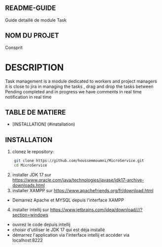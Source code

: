 ## README-GUIDE
Guide detaillé de module Task 


## NOM DU PROJET
Consprit

# DESCRIPTION
Task management is a module dedicated to workers and project managers 
it is close to jira in managing the tasks , drag and drop the tasks between Pending completed and in progress
we have comments in real time 
notification in real time

## TABLE DE MATIERE
- [INSTALLATION] (#installation)

## INSTALLATION
1. clonez le repository:
```bash
    git clone https://github.com/houssemmoumni/MicroService.git
    cd MicroService
```
2. installer JDK 17 sur https://www.oracle.com/java/technologies/javase/jdk17-archive-downloads.html
3. installer XAMPP sur https://www.apachefriends.org/fr/download.html
* Demarrez Apache et MYSQL depuis l'interface XAMPP
4. installer intellij sur https://www.jetbrains.com/idea/download///?section=windows
* ouvrez le code depuis intellij
* choisir d'utiliser le JDK 17 qui est déja installé
* démarrez l'application via l'interface intellij et accéder via localhost:8222
    